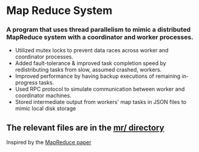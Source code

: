 # Map Reduce System

### A program that uses thread parallelism to mimic a distributed MapReduce system with a coordinator and worker processes. 
<ul>
    <li>Utilized mutex locks to prevent data races across worker and coordinator processes. </li>
    <li>Added fault-tolerance & improved task completion speed by redistributing tasks from slow, assumed crashed, workers.</li>
    <li>Improved performance by having backup executions of remaining in-progress tasks.</li>
    <li>Used RPC protocol to simulate communication between worker and coordinator machines.</li>
    <li>Stored intermediate output from workers' map tasks in JSON files to mimic local disk storage</li>
</ul>

<h2>The relevant files are in the <a href="https://github.com/octaviolomeli/map-reduce/tree/main/mr">mr/ directory</a></h2>

Inspired by the <a href="https://static.googleusercontent.com/media/research.google.com/en//archive/mapreduce-osdi04.pdf">MapReduce paper</a>
